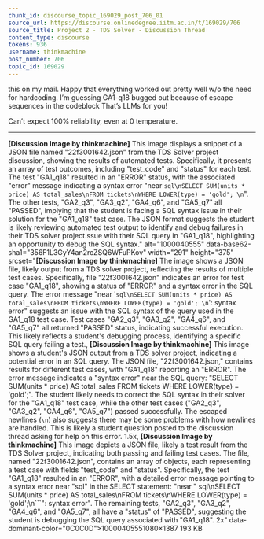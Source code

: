 ```yaml
---
chunk_id: discourse_topic_169029_post_706_01
source_url: https://discourse.onlinedegree.iitm.ac.in/t/169029/706
source_title: Project 2 - TDS Solver - Discussion Thread
content_type: discourse
tokens: 936
username: thinkmachine
post_number: 706
topic_id: 169029
---
```


 this on my mail. Happy that everything worked out pretty well w/o the need for hardcoding. I’m guessing GA1-q18 bugged out because of escape sequences in the codeblock That’s LLMs for you!

Can’t expect 100% reliability, even at 0 temperature.

---

**[Discussion Image by thinkmachine]** This image displays a snippet of a JSON file named "22f3001642.json" from the TDS Solver project discussion, showing the results of automated tests. Specifically, it presents an array of test outcomes, including "test_code" and "status" for each test. The test "GA1_q18" resulted in an "ERROR" status, with the associated "error" message indicating a syntax error "near ```sql\nSELECT SUM(units * price) AS total_sales\nFROM tickets\nWHERE LOWER(type) = 'gold'; \n```". The other tests, "GA2_q3", "GA3_q2", "GA4_q6", and "GA5_q7" all "PASSED", implying that the student is facing a SQL syntax issue in their solution for the "GA1_q18" test case. The JSON format suggests the student is likely reviewing automated test output to identify and debug failures in their TDS solver project.ssue with their SQL query in "GA1_q18", highlighting an opportunity to debug the SQL syntax." alt="1000040555" data-base62-sha1="356F1L3GyY4an2rcZSQ6WFuPKov" width="291" height="375" srcset="**[Discussion Image by thinkmachine]** The image shows a JSON file, likely output from a TDS solver project, reflecting the results of multiple test cases. Specifically, file "22f3001642.json" indicates an error for test case "GA1_q18", showing a status of "ERROR" and a syntax error in the SQL query. The error message "near '```sql\nSELECT SUM(units * price) AS total_sales\nFROM tickets\nWHERE LOWER(type) = 'gold'; \n```': syntax error" suggests an issue with the SQL syntax of the query used in the GA1_q18 test case. Test cases "GA2_q3", "GA3_q2", "GA4_q6", and "GA5_q7" all returned "PASSED" status, indicating successful execution. This likely reflects a student's debugging process, identifying a specific SQL query failing a test., **[Discussion Image by thinkmachine]** This image shows a student's JSON output from a TDS solver project, indicating a potential error in an SQL query. The JSON file, "22f3001642.json," contains results for different test cases, with "GA1_q18" reporting an "ERROR". The error message indicates a "syntax error" near the SQL query: "SELECT SUM(units * price) AS total_sales FROM tickets WHERE LOWER(type) = 'gold';". The student likely needs to correct the SQL syntax in their solver for the "GA1_q18" test case, while the other test cases ("GA2_q3", "GA3_q2", "GA4_q6", "GA5_q7") passed successfully. The escaped newlines (`\n`) also suggests there may be some problems with how newlines are handled. This is likely a student question posted to the discussion thread asking for help on this error. 1.5x, **[Discussion Image by thinkmachine]** This image depicts a JSON file, likely a test result from the TDS Solver project, indicating both passing and failing test cases. The file, named "22f3001642.json", contains an array of objects, each representing a test case with fields "test_code" and "status". Specifically, the test "GA1_q18" resulted in an "ERROR", with a detailed error message pointing to a syntax error near "sql" in the SELECT statement: "near \" sql\nSELECT SUM(units * price) AS total_sales\nFROM tickets\nWHERE LOWER(type) = 'gold';\n```\": syntax error". The remaining tests, "GA2_q3", "GA3_q2", "GA4_q6", and "GA5_q7", all have a "status" of "PASSED", suggesting the student is debugging the SQL query associated with "GA1_q18". 2x" data-dominant-color="0C0C0D">10000405551080×1387 193 KB
